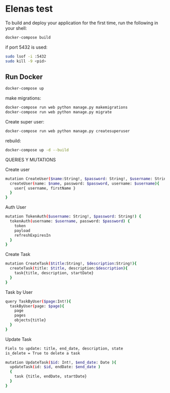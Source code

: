 # Elenas test

To build and deploy your application for the first time, run the following in your shell:

```bash
docker-compose build
```
if port 5432 is used:
```bash
sudo lsof -i :5432
sudo kill -9 <pid>
```
## Run Docker
```bash
docker-compose up
```
make migrations:

```bash
docker-compose run web python manage.py makemigrations
docker-compose run web python manage.py migrate
```

Create super user:
```bash
docker-compose run web python manage.py createsuperuser
```

rebuild:
```bash
docker-compose up -d --build
```

QUERIES Y MUTATIONS

Create user
```bash
mutation CreateUser($name:String!, $password: String!, $username: String!){
  createUser(name: $name, password: $password, username: $username){
    user{ username, firstName }
  }
}
```
Auth User
```bash
mutation TokenAuth($username: String!, $password: String!) {
  tokenAuth(username: $username, password: $password) {
    token
    payload
    refreshExpiresIn
  }
}
```

Create Task
```bash
mutation CreateTask($title:String!, $description:String!){
  createTask(title: $title, description:$description){
    task{title, description, startDate}
  }
}
```

Task by User
```bash
query TaskByUser($page:Int!){
  taskByUser(page: $page){
    page
    pages
    objects{title}
  }
}
```

Update Task
```bash
Fiels to update: title, end_date, description, state
is_delete = True to delete a task

mutation UpdateTask($id: Int!, $end_date: Date ){
  updateTask(id: $id, endDate: $end_date )
  { 
    task {title, endDate, startDate} 
  }
}
```